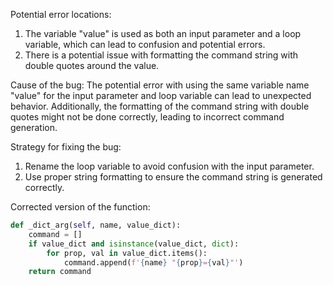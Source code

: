 Potential error locations:
1. The variable "value" is used as both an input parameter and a loop variable, which can lead to confusion and potential errors.
2. There is a potential issue with formatting the command string with double quotes around the value.

Cause of the bug:
The potential error with using the same variable name "value" for the input parameter and loop variable can lead to unexpected behavior. Additionally, the formatting of the command string with double quotes might not be done correctly, leading to incorrect command generation.

Strategy for fixing the bug:
1. Rename the loop variable to avoid confusion with the input parameter.
2. Use proper string formatting to ensure the command string is generated correctly.

Corrected version of the function:
```python
def _dict_arg(self, name, value_dict):
    command = []
    if value_dict and isinstance(value_dict, dict):
        for prop, val in value_dict.items():
            command.append(f'{name} "{prop}={val}"')
    return command
```